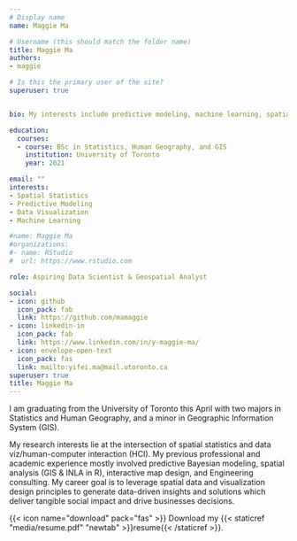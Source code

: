 ```yaml
---
# Display name
name: Maggie Ma

# Username (this should match the folder name)
title: Maggie Ma
authors:
- maggie

# Is this the primary user of the site?
superuser: true


bio: My interests include predictive modeling, machine learning, spatial statistics, and data visualization.

education:
  courses:
  - course: BSc in Statistics, Human Geography, and GIS
    institution: University of Toronto
    year: 2021

email: ""
interests:
- Spatial Statistics
- Predictive Modeling
- Data Visualization
- Machine Learning

#name: Maggie Ma
#organizations:
#- name: RStudio
#  url: https://www.rstudio.com

role: Aspiring Data Scientist & Geospatial Analyst

social:
- icon: github
  icon_pack: fab
  link: https://github.com/mamaggie
- icon: linkedin-in
  icon_pack: fab
  link: https://www.linkedin.com/in/y-maggie-ma/
- icon: envelope-open-text
  icon_pack: fas
  link: mailto:yifei.ma@mail.utoronto.ca
superuser: true
title: Maggie Ma
---
```


I am graduating from the University of Toronto this April with two majors in Statistics and Human Geography, and a minor in Geographic Information System (GIS).   

My research interests lie at the intersection of spatial statistics and data viz/human-computer interaction (HCI). My previous professional and academic experience mostly involved predictive Bayesian modeling, spatial analysis (GIS & INLA in R), interactive map design, and Engineering consulting. My career goal is to leverage spatial data and visualization design principles to generate data-driven insights and solutions which deliver tangible social impact and drive businesses decisions.

{{< icon name="download" pack="fas" >}} Download my {{< staticref "media/resume.pdf" "newtab" >}}resume{{< /staticref >}}.
